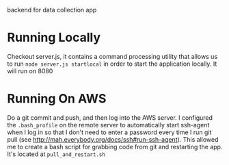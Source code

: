 backend for data collection app


# Running Locally
Checkout server.js, it contains a command processing utility that allows
us to run `node server.js startlocal` in order to start the application
locally. It will run on 8080

# Running On AWS
Do a git commit and push, and then log into the AWS server. I configured
the `.bash_profile` on the remote server to automatically start
ssh-agent when I log in so that I don't need to enter a password every
time I run git pull (see
http://mah.everybody.org/docs/ssh#run-ssh-agent). This allowed me to create a bash script for
grabbing code from git and restarting the app. It's located at
`pull_and_restart.sh`
